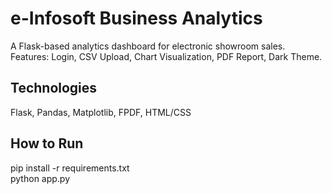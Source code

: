 # e-Infosoft Business Analytics

A Flask-based analytics dashboard for electronic showroom sales.  
Features: Login, CSV Upload, Chart Visualization, PDF Report, Dark Theme.

## Technologies
Flask, Pandas, Matplotlib, FPDF, HTML/CSS

## How to Run
pip install -r requirements.txt  
python app.py
